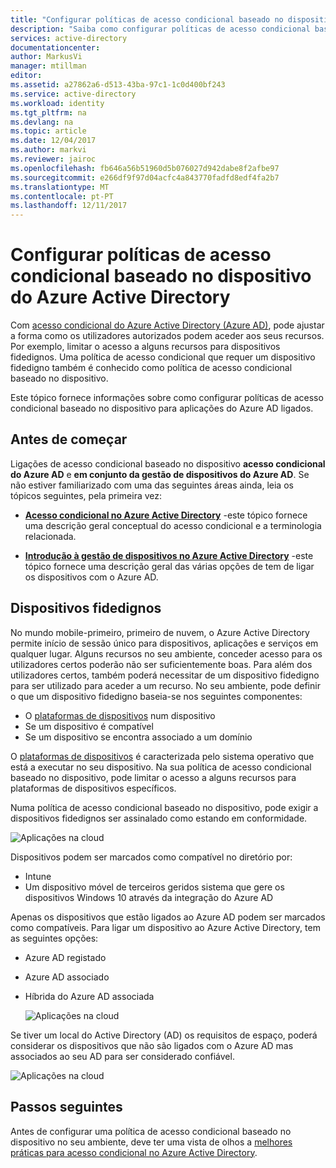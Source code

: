 ```yaml
---
title: "Configurar políticas de acesso condicional baseado no dispositivo do Azure Active Directory | Microsoft Docs"
description: "Saiba como configurar políticas de acesso condicional baseado no dispositivo do Azure Active Directory."
services: active-directory
documentationcenter: 
author: MarkusVi
manager: mtillman
editor: 
ms.assetid: a27862a6-d513-43ba-97c1-1c0d400bf243
ms.service: active-directory
ms.workload: identity
ms.tgt_pltfrm: na
ms.devlang: na
ms.topic: article
ms.date: 12/04/2017
ms.author: markvi
ms.reviewer: jairoc
ms.openlocfilehash: fb646a56b51960d5b076027d942dabe8f2afbe97
ms.sourcegitcommit: e266df9f97d04acfc4a843770fadfd8edf4fa2b7
ms.translationtype: MT
ms.contentlocale: pt-PT
ms.lasthandoff: 12/11/2017
---
```

# <a name="configure-azure-active-directory-device-based-conditional-access-policies"></a>Configurar políticas de acesso condicional baseado no dispositivo do Azure Active Directory

Com [acesso condicional do Azure Active Directory (Azure AD)](active-directory-conditional-access-azure-portal.md), pode ajustar a forma como os utilizadores autorizados podem aceder aos seus recursos. Por exemplo, limitar o acesso a alguns recursos para dispositivos fidedignos. Uma política de acesso condicional que requer um dispositivo fidedigno também é conhecido como política de acesso condicional baseado no dispositivo.

Este tópico fornece informações sobre como configurar políticas de acesso condicional baseado no dispositivo para aplicações do Azure AD ligados. 


## <a name="before-you-begin"></a>Antes de começar

Ligações de acesso condicional baseado no dispositivo **acesso condicional do Azure AD** e **em conjunto da gestão de dispositivos do Azure AD**. Se não estiver familiarizado com uma das seguintes áreas ainda, leia os tópicos seguintes, pela primeira vez:

- **[Acesso condicional no Azure Active Directory](active-directory-conditional-access-azure-portal.md)**  -este tópico fornece uma descrição geral conceptual do acesso condicional e a terminologia relacionada.

- **[Introdução à gestão de dispositivos no Azure Active Directory](device-management-introduction.md)**  -este tópico fornece uma descrição geral das várias opções de tem de ligar os dispositivos com o Azure AD. 


## <a name="trusted-devices"></a>Dispositivos fidedignos

No mundo mobile-primeiro, primeiro de nuvem, o Azure Active Directory permite início de sessão único para dispositivos, aplicações e serviços em qualquer lugar. Alguns recursos no seu ambiente, conceder acesso para os utilizadores certos poderão não ser suficientemente boas. Para além dos utilizadores certos, também poderá necessitar de um dispositivo fidedigno para ser utilizado para aceder a um recurso. No seu ambiente, pode definir o que um dispositivo fidedigno baseia-se nos seguintes componentes:

- O [plataformas de dispositivos](active-directory-conditional-access-azure-portal.md#device-platforms) num dispositivo
- Se um dispositivo é compatível
- Se um dispositivo se encontra associado a um domínio 

O [plataformas de dispositivos](active-directory-conditional-access-azure-portal.md#device-platforms) é caracterizada pelo sistema operativo que está a executar no seu dispositivo. Na sua política de acesso condicional baseado no dispositivo, pode limitar o acesso a alguns recursos para plataformas de dispositivos específicos.



Numa política de acesso condicional baseado no dispositivo, pode exigir a dispositivos fidedignos ser assinalado como estando em conformidade.

![Aplicações na cloud](./media/active-directory-conditional-access-policy-connected-applications/24.png)

Dispositivos podem ser marcados como compatível no diretório por:

- Intune 
- Um dispositivo móvel de terceiros geridos sistema que gere os dispositivos Windows 10 através da integração do Azure AD 
 
  

Apenas os dispositivos que estão ligados ao Azure AD podem ser marcados como compatíveis. Para ligar um dispositivo ao Azure Active Directory, tem as seguintes opções: 

- Azure AD registado
- Azure AD associado
- Híbrida do Azure AD associada

    ![Aplicações na cloud](./media/active-directory-conditional-access-policy-connected-applications/26.png)

Se tiver um local do Active Directory (AD) os requisitos de espaço, poderá considerar os dispositivos que não são ligados com o Azure AD mas associados ao seu AD para ser considerado confiável.

![Aplicações na cloud](./media/active-directory-conditional-access-policy-connected-applications/25.png)


## <a name="next-steps"></a>Passos seguintes

Antes de configurar uma política de acesso condicional baseado no dispositivo no seu ambiente, deve ter uma vista de olhos a [melhores práticas para acesso condicional no Azure Active Directory](active-directory-conditional-access-best-practices.md).

